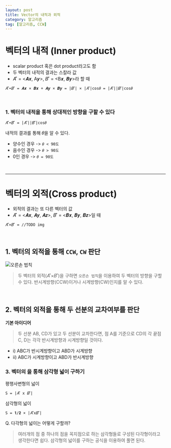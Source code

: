 ```yaml
---
layout: post
title: Vector의 내적과 외적
category: 알고리즘
tag: [알고리즘, CCW]
---
```


# 벡터의 내적 (Inner product)
* scalar product 혹은 dot product라고도 함
* 두 벡터의 내적의 결과는 스칼라 값
* 𝐴 ⃗ = <𝑨𝒙, A𝒚>, 𝐵 ⃗ = <B𝒙, 𝑩𝒚>라 할 때

```
𝐴 ⃗∙𝐵 ⃗ = 𝑨𝒙 × 𝑩𝒙 + 𝑨𝒚 × 𝑩𝒚 = |𝐵 ⃗| × |𝐴 ⃗|cos⁡𝜃 = |𝐴 ⃗||𝐵 ⃗|cos⁡𝜃
```

<br>


### 1. 벡터의 내적을 통해 상대적인 방향을 구할 수 있다

```
𝐴 ⃗∙𝐵 ⃗ = |𝐴 ⃗||𝐵 ⃗|cos⁡𝜃
```

내적의 결과를 통해 𝜃을 알 수 있다. 
* 양수인 경우 -> `𝜃 < 90도`
* 음수인 경우 -> `𝜃 > 90도`
* 0인 경우 -> `𝜃 = 90도`

<br>


***

# 벡터의 외적(Cross product)
* 외적의 결과는 또 다른 벡터의 값
* 𝐴 ⃗ = <𝑨𝒙, 𝑨𝒚, 𝑨𝒛>, 𝐵 ⃗ = <𝑩𝒙, 𝑩𝒚, 𝑩𝒛>일 때 

```
𝐴 ⃗×𝐵 ⃗ = //TODO img
```

<br>

## 1. 벡터의 외적을 통해 `CCW`, `CW` 판단
![오른손 법칙](https://upload.wikimedia.org/wikipedia/commons/thumb/d/d2/Right_hand_rule_cross_product.svg/220px-Right_hand_rule_cross_product.svg.png)
> 두 벡터의 외적(𝐴 ⃗×𝐵 ⃗)을 구하면 `오른손 법칙`을 이용하여 두 벡터의 방향을 구할 수 있다. 반시계방향(CCW)이거나 시계방향(CW)인지를 알 수 있다.

<br>

## 2. 벡터의 외적을 통해 두 선분의 교차여부를 판단
**기본 아이디어**
> 두 선분 AB, CD가 있고 두 선분이 교차한다면, 점 A를 기준으로 CD의 각 끝점 C, D는 각각 반시계방향과 시계방향일 것이다.


* i) ABC가 반시계방향이고 ABD가 시계방향
* ii) ABC가 시계방향이고 ABD가 반시계방향



### 3. 벡터의 을 통해 삼각형 넓이 구하기
평행사변형의 넓이 
```
S = |𝐴 ⃗ x 𝐵 ⃗|
```

삼각형의 넓이
```
S = 𝟏/𝟐 × |𝐴 ⃗x𝐵 ⃗|
```

Q. 다각형의 넓이는 어떻게 구할까?
> 여러개의 점 중 하나의 점을 꼭지점으로 하는 삼각형들로 구성된 다각형이라고 생각한다면 쉽다. 삼각형의 넓이를 구하는 공식을 이용하여 풀면 된다.

